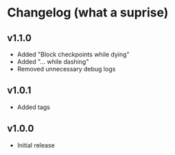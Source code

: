 # Changelog (what a suprise)
## v1.1.0
- Added "Block checkpoints while dying"
- Added "...               while dashing"
- Removed unnecessary debug logs
## v1.0.1
- Added tags
## v1.0.0
- Initial release
